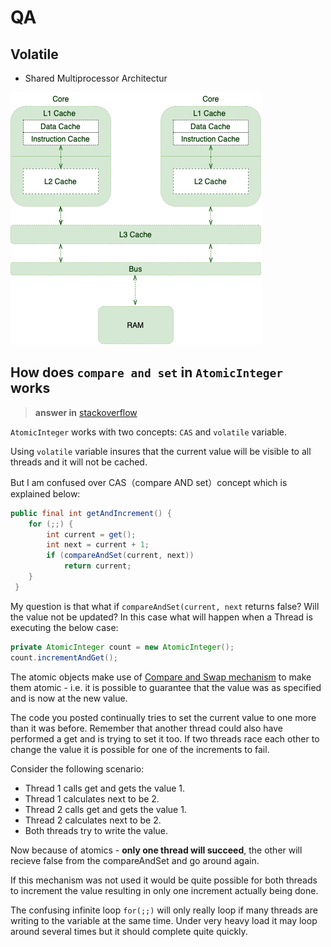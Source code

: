 # **QA**

## **Volatile**

- Shared Multiprocessor Architectur

![](img/cpu.webp)


## How does  `compare and set` in `AtomicInteger` works

>  **answer in** [stackoverflow](https://stackoverflow.com/questions/32634280/how-does-compare-and-set-in-atomicinteger-works)

`AtomicInteger` works with two concepts: `CAS` and `volatile` variable.

Using `volatile` variable insures that the current value will be visible to all threads and it will not be cached.

But I am confused over CAS（compare AND set）concept which is explained below:

```java
public final int getAndIncrement() {
    for (;;) {
        int current = get();
        int next = current + 1;
        if (compareAndSet(current, next))
            return current;
    }
 }
```

My question is that what if `compareAndSet(current, next` returns false? Will the value not be updated? In this case what will happen when a Thread is executing the below case:

```java
private AtomicInteger count = new AtomicInteger();
count.incrementAndGet();
```


The atomic objects make use of [Compare and Swap mechanism](https://www.wikiwand.com/en/Compare-and-swap) to make them atomic - i.e. it is possible to guarantee that the value was as specified and is now at the new value.

The code you posted continually tries to set the current value to one more than it was before. Remember that another thread could also have performed a get and is trying to set it too. If two threads race each other to change the value it is possible for one of the increments to fail.

Consider the following scenario:

- Thread 1 calls get and gets the value 1.
- Thread 1 calculates next to be 2.
- Thread 2 calls get and gets the value 1.
- Thread 2 calculates next to be 2.
- Both threads try to write the value.

Now because of atomics - **only one thread will succeed**, the other will recieve false from the compareAndSet and go around again.

If this mechanism was not used it would be quite possible for both threads to increment the value resulting in only one increment actually being done.

The confusing infinite loop `for(;;)` will only really loop if many threads are writing to the variable at the same time. Under very heavy load it may loop around several times but it should complete quite quickly.


